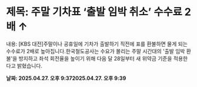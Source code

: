 # **제목: 주말 기차표 ‘출발 임박 취소’ 수수료 2배 ↑**

  내용: [KBS 대전]주말이나 공휴일에 기차가 출발하기 직전에 표를 환불하면 물게 되는 수수료가 2배로 높아집니다.한국철도공사는 수요가 몰리는 주말 시간대의 '출발 임박 환불'을 방지하고 좌석 회전율을 높이기 위해 다음 달 28일부터 새 위약금 기준을 적용한다고 밝혔습니다.

  **날짜: 2025.04.27. 오후 9:372025.04.27. 오후 9:39**